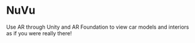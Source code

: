 # NuVu
Use AR through Unity and AR Foundation to view car models and interiors as if you were really there!
